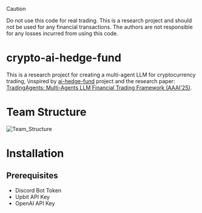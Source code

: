> [!CAUTION]
> Do not use this code for real trading. 
> This is a research project and should not be used for any financial transactions. 
> The authors are not responsible for any losses incurred from using this code.

# crypto-ai-hedge-fund
This is a research project for creating a multi-agent LLM for cryptocurrency trading, 
\inspired by [ai-hedge-fund](https://github.com/virattt/ai-hedge-fund) project and the research paper: [TradingAgents: Multi-Agents LLM Financial Trading Framework (AAAI'25)](https://openreview.net/attachment?id=4QPrXwMQt1&name=pdf).

# Team Structure
![Team_Structure](https://github.com/user-attachments/assets/ff6bf7b5-353d-482e-a968-5d12db259db3)

# Installation
## Prerequisites
- Discord Bot Token
- Upbit API Key
- OpenAI API Key
